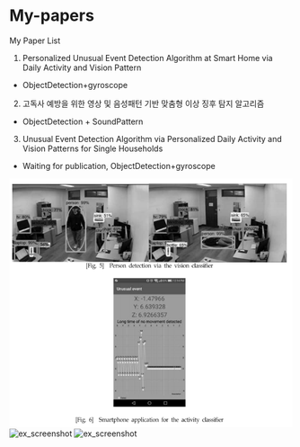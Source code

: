 # My-papers

My Paper List

1. Personalized Unusual Event Detection Algorithm at Smart Home via Daily Activity and Vision Pattern
- ObjectDetection+gyroscope
2. 고독사 예방을 위한 영상 및 음성패턴 기반 맞춤형 이상 징후 탐지 알고리즘 
- ObjectDetection + SoundPattern
3. Unusual Event Detection Algorithm via Personalized Daily Activity and Vision Patterns for Single Households 
- Waiting for publication, ObjectDetection+gyroscope

![ex_screenshot](./1.png)
![ex_screenshot](./3.png)
![ex_screenshot](./2.png)
